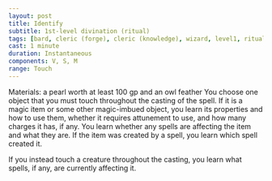 ```yaml
---
layout: post
title: Identify
subtitle: 1st-level divination (ritual)
tags: [bard, cleric (forge), cleric (knowledge), wizard, level1, ritual, divination]
cast: 1 minute
duration: Instantaneous
components: V, S, M
range: Touch
---
```

Materials: a pearl worth at least 100 gp and an owl feather
You choose one object that you must touch throughout the casting of the spell. If it is a magic item or some other magic-imbued object, you learn its properties and how to use them, whether it requires attunement to use, and how many charges it has, if any. You learn whether any spells are affecting the item and what they are. If the item was created by a spell, you learn which spell created it.

If you instead touch a creature throughout the casting, you learn what spells, if any, are currently affecting it.
